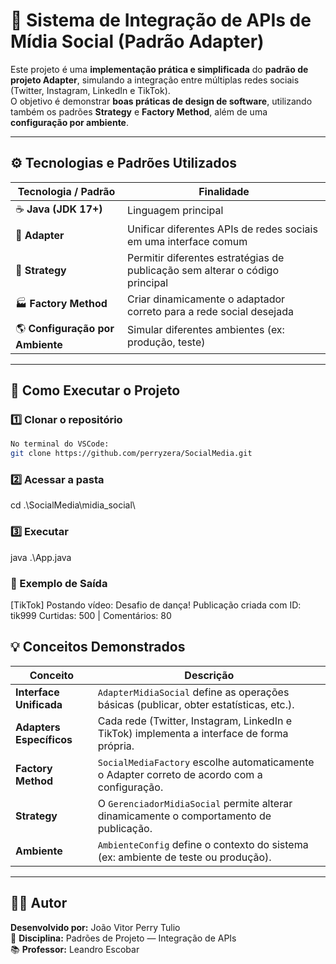 # 🧩 Sistema de Integração de APIs de Mídia Social (Padrão Adapter)

Este projeto é uma **implementação prática e simplificada** do **padrão de projeto Adapter**, simulando a integração entre múltiplas redes sociais (Twitter, Instagram, LinkedIn e TikTok).  
O objetivo é demonstrar **boas práticas de design de software**, utilizando também os padrões **Strategy** e **Factory Method**, além de uma **configuração por ambiente**.

---

## ⚙️ Tecnologias e Padrões Utilizados

| Tecnologia / Padrão | Finalidade |
|----------------------|------------|
| ☕ **Java (JDK 17+)** | Linguagem principal |
| 🧩 **Adapter** | Unificar diferentes APIs de redes sociais em uma interface comum |
| 🧠 **Strategy** | Permitir diferentes estratégias de publicação sem alterar o código principal |
| 🏭 **Factory Method** | Criar dinamicamente o adaptador correto para a rede social desejada |
| 🌎 **Configuração por Ambiente** | Simular diferentes ambientes (ex: produção, teste) |

---

## 🚀 Como Executar o Projeto

### 1️⃣ Clonar o repositório
```bash
No terminal do VSCode:
git clone https://github.com/perryzera/SocialMedia.git
```
### 2️⃣ Acessar a pasta
cd .\SocialMedia\midia_social\

### 3️⃣ Executar
java .\App.java

### 📘 Exemplo de Saída
[TikTok] Postando vídeo: Desafio de dança!
Publicação criada com ID: tik999
Curtidas: 500 | Comentários: 80

## 💡 Conceitos Demonstrados

| Conceito | Descrição |
|-----------|------------|
| **Interface Unificada** | `AdapterMidiaSocial` define as operações básicas (publicar, obter estatísticas, etc.). |
| **Adapters Específicos** | Cada rede (Twitter, Instagram, LinkedIn e TikTok) implementa a interface de forma própria. |
| **Factory Method** | `SocialMediaFactory` escolhe automaticamente o Adapter correto de acordo com a configuração. |
| **Strategy** | O `GerenciadorMidiaSocial` permite alterar dinamicamente o comportamento de publicação. |
| **Ambiente** | `AmbienteConfig` define o contexto do sistema (ex: ambiente de teste ou produção). |

---

## 👨‍💻 Autor

**Desenvolvido por:** João Vitor Perry Tulio  
💼 **Disciplina:** Padrões de Projeto — Integração de APIs  
📚 **Professor:** Leandro Escobar
